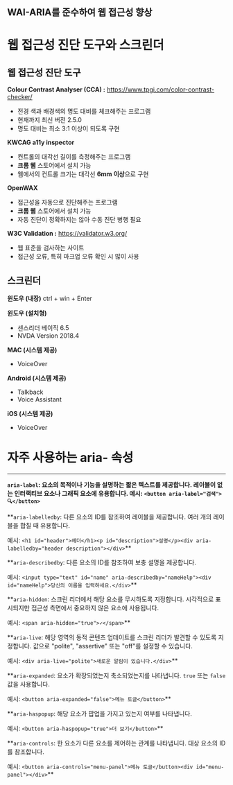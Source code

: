 ## WAI-ARIA를 준수하여 웹 접근성 향상

# 웹 접근성 진단 도구와 스크린더

## 웹 접근성 진단 도구

**Colour Contrast Analyser (CCA) :** https://www.tpgi.com/color-contrast-checker/

- 전경 색과 배경색의 명도 대비를 체크해주는 프로그램
- 현재까지 최신 버전 2.5.0
- 명도 대비는 최소 3:1 이상이 되도록 구현

**KWCAG a11y inspector**

- 컨트롤의 대각선 길이를 측정해주는 프로그램
- **크롬 웹** 스토어에서 설치 가능
- 웹에서의 컨트롤 크기는 대각선 **6mm 이상**으로 구현

**OpenWAX**

- 접근성을 자동으로 진단해주는 프로그램
- **크롬 웹** 스토어에서 설치 가능
- 자동 진단이 정확하지는 않아 수동 진단 병행 필요

**W3C Validation :** https://validator.w3.org/

- 웹 표준을 검사하는 사이트
- 접근성 오류, 특히 마크업 오류 확인 시 많이 사용

## 스크린더

**윈도우 (내장)**
ctrl + win + Enter

**윈도우 (설치형)**

- 센스리더 베이직 6.5
- NVDA Version 2018.4

**MAC (시스템 제공)**

- VoiceOver

**Android (시스템 제공)**

- Talkback
- Voice Assistant

**iOS (시스템 제공)**

- VoiceOver

# 자주 사용하는 aria- 속성

---

**`aria-label`: 요소의 목적이나 기능을 설명하는 짧은 텍스트를 제공합니다. 레이블이 없는 인터랙티브 요소나 그래픽 요소에 유용합니다.
예시: `<button aria-label="검색">🔍</button>`**

\*\*`aria-labelledby`: 다른 요소의 ID를 참조하여 레이블을 제공합니다. 여러 개의 레이블을 합칠 때 유용합니다.

예시: `<h1 id="header">헤더</h1><p id="description">설명</p><div aria-labelledby="header description"></div>`\*\*

\*\*`aria-describedby`: 다른 요소의 ID를 참조하여 보충 설명을 제공합니다.

예시: `<input type="text" id="name" aria-describedby="nameHelp"><div id="nameHelp">당신의 이름을 입력하세요.</div>`\*\*

\*\*`aria-hidden`: 스크린 리더에서 해당 요소를 무시하도록 지정합니다. 시각적으로 표시되지만 접근성 측면에서 중요하지 않은 요소에 사용됩니다.

예시: `<span aria-hidden="true">✓</span>`\*\*

\*\*`aria-live`: 해당 영역의 동적 콘텐츠 업데이트를 스크린 리더가 발견할 수 있도록 지정합니다. 값으로 "polite", "assertive" 또는 "off"를 설정할 수 있습니다.

예시: `<div aria-live="polite">새로운 알림이 있습니다.</div>`\*\*

\*\*`aria-expanded`: 요소가 확장되었는지 축소되었는지를 나타냅니다. `true` 또는 `false` 값을 사용합니다.

예시: `<button aria-expanded="false">메뉴 토글</button>`\*\*

\*\*`aria-haspopup`: 해당 요소가 팝업을 가지고 있는지 여부를 나타냅니다.

예시: `<button aria-haspopup="true">더 보기</button>`\*\*

\*\*`aria-controls`: 한 요소가 다른 요소를 제어하는 관계를 나타냅니다. 대상 요소의 ID를 참조합니다.

예시: `<button aria-controls="menu-panel">메뉴 토글</button><div id="menu-panel"></div>`\*\*
